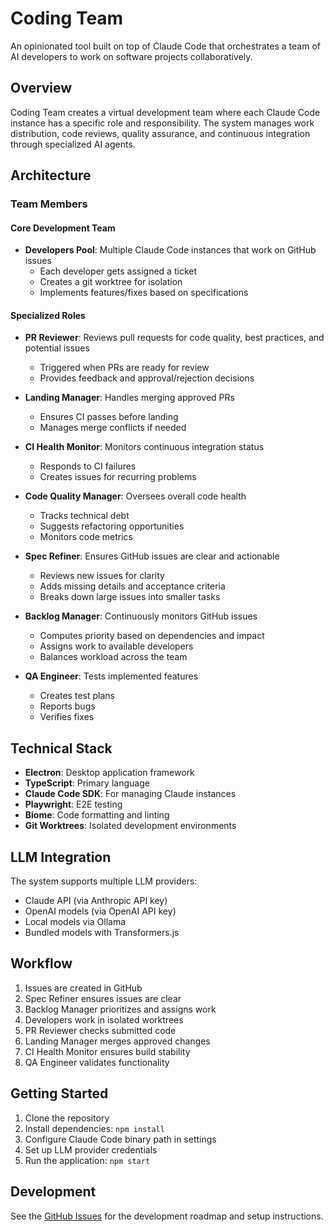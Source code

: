 # Coding Team

An opinionated tool built on top of Claude Code that orchestrates a team of AI developers to work on software projects collaboratively.

## Overview

Coding Team creates a virtual development team where each Claude Code instance has a specific role and responsibility. The system manages work distribution, code reviews, quality assurance, and continuous integration through specialized AI agents.

## Architecture

### Team Members

#### Core Development Team
- **Developers Pool**: Multiple Claude Code instances that work on GitHub issues
  - Each developer gets assigned a ticket
  - Creates a git worktree for isolation
  - Implements features/fixes based on specifications

#### Specialized Roles
- **PR Reviewer**: Reviews pull requests for code quality, best practices, and potential issues
  - Triggered when PRs are ready for review
  - Provides feedback and approval/rejection decisions

- **Landing Manager**: Handles merging approved PRs
  - Ensures CI passes before landing
  - Manages merge conflicts if needed

- **CI Health Monitor**: Monitors continuous integration status
  - Responds to CI failures
  - Creates issues for recurring problems

- **Code Quality Manager**: Oversees overall code health
  - Tracks technical debt
  - Suggests refactoring opportunities
  - Monitors code metrics

- **Spec Refiner**: Ensures GitHub issues are clear and actionable
  - Reviews new issues for clarity
  - Adds missing details and acceptance criteria
  - Breaks down large issues into smaller tasks

- **Backlog Manager**: Continuously monitors GitHub issues
  - Computes priority based on dependencies and impact
  - Assigns work to available developers
  - Balances workload across the team

- **QA Engineer**: Tests implemented features
  - Creates test plans
  - Reports bugs
  - Verifies fixes

## Technical Stack

- **Electron**: Desktop application framework
- **TypeScript**: Primary language
- **Claude Code SDK**: For managing Claude instances
- **Playwright**: E2E testing
- **Biome**: Code formatting and linting
- **Git Worktrees**: Isolated development environments

## LLM Integration

The system supports multiple LLM providers:
- Claude API (via Anthropic API key)
- OpenAI models (via OpenAI API key)
- Local models via Ollama
- Bundled models with Transformers.js

## Workflow

1. Issues are created in GitHub
2. Spec Refiner ensures issues are clear
3. Backlog Manager prioritizes and assigns work
4. Developers work in isolated worktrees
5. PR Reviewer checks submitted code
6. Landing Manager merges approved changes
7. CI Health Monitor ensures build stability
8. QA Engineer validates functionality

## Getting Started

1. Clone the repository
2. Install dependencies: `npm install`
3. Configure Claude Code binary path in settings
4. Set up LLM provider credentials
5. Run the application: `npm start`

## Development

See the [GitHub Issues](https://github.com/vdeturckheim/coding-team/issues) for the development roadmap and setup instructions.